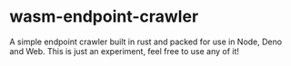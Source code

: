 # wasm-endpoint-crawler
A simple endpoint crawler built in rust and packed for use in Node, Deno and Web. This is just an experiment, feel free to use any of it!
